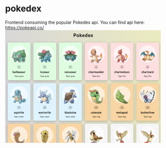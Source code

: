 # pokedex
Frontend consuming the popular Pokedex api.
You can find api here: https://pokeapi.co/
![Pokemon API](./Screenshot_290.png "Version")
